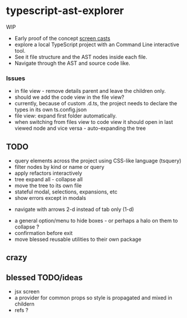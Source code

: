 # typescript-ast-explorer

WIP

 * Early proof of the concept [screen casts](demos.md)
 * explore a local TypeScript project with an Command Line interactive tool. 
 * See it file structure and the AST nodes inside each file. 
 * Navigate through the AST and source code like. 


### Issues

 * in file view - remove details parent and leave the children only.
 * should we add the code view in the file view?
 * currently, because of custom  .d.ts, the project needs to declare the types in its own ts.config.json
 * file view: expand first folder automatically.
 * when switching from files view to code view it should open in last viewed node and vice versa - auto-expanding the tree

## TODO 

 * query elements across the project using CSS-like language (tsquery)
 * filter nodes by kind or name  or query
 * apply refactors interactively
 * tree expand all - collapse all
 * move the tree to its own file
 * stateful modal, selections, expansions, etc
 * show errors except in modals
 + navigate with arrows 2-d instead of tab only (1-d)
 * a general option/menu to hide boxes - or perhaps a halo on them to collapse ?
 * confirmation before exit
 * move blessed reusable utilities to their own package
 
## crazy

## blessed TODO/ideas
 
 * jsx screen
 * a provider for common props so style is propagated and mixed in childern
 * refs ? 